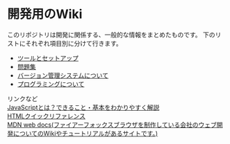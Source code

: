 # 開発用のWiki

このリポジトリは開発に関係する、一般的な情報をまとめたものです。
下のリストにそれぞれ項目別に分けて行きます。

- [ツールとセットアップ](tools-setup.md)
- [問題集](exercise/js.md)
- [バージョン管理システムについて](version-control.md)
- [プログラミングについて](base-knowledge.md)



リンクなど\
[JavaScriptとは？できること・基本をわかりやすく解説](https://www.kagoya.jp/howto/webhomepage/javascript/)\
[HTMLクイックリファレンス](http://www.htmq.com)\
[MDN web docs(ファイアーフォックスブラウザを制作している会社のウェブ開発についてのWikiやチュートリアルがあるサイトです。)](https://developer.mozilla.org/ja/docs/Web/JavaScript)
